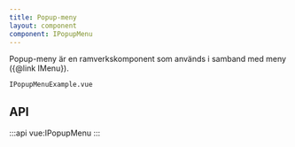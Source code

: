 ```yaml
---
title: Popup-meny
layout: component
component: IPopupMenu
---
```


Popup-meny är en ramverkskomponent som används i samband med meny ({@link IMenu}).

```import
IPopupMenuExample.vue
```

## API

:::api
vue:IPopupMenu
:::
